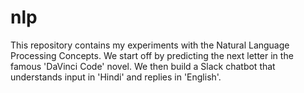 # nlp
This repository contains my experiments with the Natural Language Processing Concepts. We start off by predicting the next letter in the famous 'DaVinci Code' novel. We then build a Slack chatbot that understands input in 'Hindi' and replies in 'English'. 
